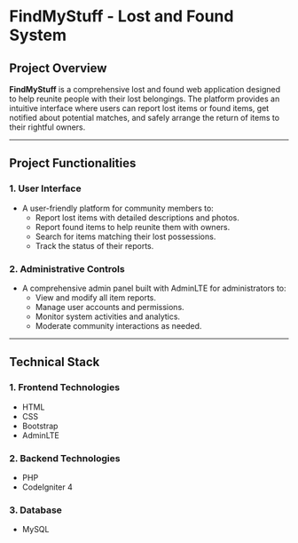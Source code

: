 # FindMyStuff - Lost and Found System

## Project Overview

**FindMyStuff** is a comprehensive lost and found web application designed to help reunite people with their lost belongings. The platform provides an intuitive interface where users can report lost items or found items, get notified about potential matches, and safely arrange the return of items to their rightful owners.

---

## Project Functionalities

### 1. User Interface
- A user-friendly platform for community members to:
  - Report lost items with detailed descriptions and photos.
  - Report found items to help reunite them with owners.
  - Search for items matching their lost possessions.
  - Track the status of their reports.

### 2. Administrative Controls
- A comprehensive admin panel built with AdminLTE for administrators to:
  - View and modify all item reports.
  - Manage user accounts and permissions.
  - Monitor system activities and analytics.
  - Moderate community interactions as needed.

---

## Technical Stack

### 1. Frontend Technologies
- HTML
- CSS
- Bootstrap
- AdminLTE

### 2. Backend Technologies
- PHP
- CodeIgniter 4

### 3. Database
- MySQL
